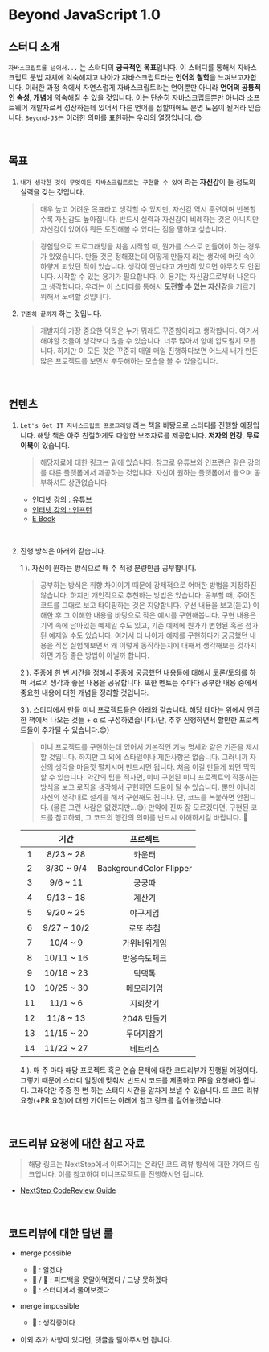 # Beyond JavaScript 1.0

## 스터디 소개

`자바스크립트를 넘어서...` 는 스터디의 **궁극적인 목표**입니다. 이 스터디를 통해서 자바스크립트 문법 자체에 익숙해지고 나아가 자바스크립트라는 **언어의 철학**을 느껴보고자합니다. 이러한 과정 속에서 자연스럽게 자바스크립트라는 언어뿐만 아니라 **언어의 공통적인 속성, 개념**에 익숙해질 수 있을 것입니다. 이는 단순히 자바스크립트뿐만 아니라 소프트웨어 개발자로서 성장하는데 있어서 다른 언어를 접할때에도 분명 도움이 될거라 믿습니다. `Beyond-JS`는 이러한 의미를 표현하는 우리의 열정입니다. 😎

<br/>

## 목표

1.  `내가 생각한 것이 무엇이든 자바스크립트로는 구현할 수 있어` 라는 **자신감**이 들 정도의 실력을 갖는 것입니다.

    > 매우 높고 어려운 목표라고 생각할 수 있지만, 자신감 역시 훈련이며 반복할수록 자신감도 높아집니다. 반드시 실력과 자신감이 비례하는 것은 아니지만 자신감이 있어야 뭐든 도전해볼 수 있다는 점을 말하고 싶습니다.

    > 경험담으로 프로그래밍을 처음 시작할 때, 뭔가를 스스로 만들어야 하는 경우가 있었습니다. 만들 것은 정해졌는데 어떻게 만들지 라는 생각에 머릿 속이 하얗게 되었던 적이 있습니다. 생각이 안난다고 가만히 있으면 아무것도 안됩니다. 시작할 수 있는 용기가 필요합니다. 이 용기는 자신감으로부터 나온다고 생각합니다. 우리는 이 스터디를 통해서 **도전할 수 있는 자신감**을 기르기 위해서 노력할 것입니다.

2.  `꾸준히 끝까지` 하는 것입니다.

    > 개발자의 가장 중요한 덕목은 누가 뭐래도 꾸준함이라고 생각합니다. 여기서 해야할 것들이 생각보다 많을 수 있습니다. 너무 많아서 양에 압도될지 모릅니다. 하지만 이 모든 것은 꾸준히 매일 매일 진행하다보면 어느새 내가 만든 많은 프로젝트를 보면서 뿌듯해하는 모습을 볼 수 있을겁니다.

<br/>

## 컨텐츠

1.  `Let's Get IT 자바스크립트 프로그래밍` 라는 책을 바탕으로 스터디를 진행할 예정입니다. 해당 책은 아주 친절하게도 다양한 보조자료를 제공합니다. **저자의 인강**, **무료 이북**이 있습니다.

    > 해당자료에 대한 링크는 밑에 있습니다. 참고로 유튜브와 인프런은 같은 강의를 다른 플랫폼에서 제공하는 것입니다. 자신이 원하는 플랫폼에서 들으며 공부하셔도 상관없습니다.

    - [인터넷 강의 : 유튜브](https://www.youtube.com/playlist?list=PLcqDmjxt30RvEEN6eUCcSrrH-hKjCT4wt)
    - [인터넷 강의 : 인프런](https://www.inflearn.com/course/%EB%A0%88%EC%B8%A0%EA%B8%B0%EB%A6%BF-%EC%9E%90%EB%B0%94%EC%8A%A4%ED%81%AC%EB%A6%BD%ED%8A%B8)
    - [E Book](https://thebook.io/080270/)

<br />

2.  진행 방식은 아래와 같습니다.

    1 ). 자신이 원하는 방식으로 매 주 적정 분량만큼 공부합니다.

    > 공부하는 방식은 취향 차이이기 때문에 강제적으로 어떠한 방법을 지정하진 않습니다. 하지만 개인적으로 추천하는 방법은 있습니다. 공부할 때, 주어진 코드를 그대로 보고 타이핑하는 것은 지양합니다. 우선 내용을 보고(듣고) 이해한 후 그 이해한 내용을 바탕으로 작은 예시를 구현해봅니다. 구현 내용은 기억 속에 남아있는 예제일 수도 있고, 기존 예제에 뭔가가 변형된 혹은 첨가된 예제일 수도 있습니다. 여기서 더 나아가 예제를 구현하다가 궁금했던 내용을 직접 실험해보면서 왜 이렇게 동작하는지에 대해서 생각해보는 것까지 하면 가장 좋은 방법이 아닐까 합니다.

    2 ). 주중에 한 번 시간을 정해서 주중에 궁금했던 내용들에 대해서 토론/토의를 하며 서로의 생각과 좋은 내용을 공유합니다. 또한 멘토는 주마다 공부한 내용 중에서 중요한 내용에 대한 개념을 정리할 것입니다.

    3 ). 스터디에서 만들 미니 프로젝트들은 아래와 같습니다. 해당 테마는 위에서 언급한 책에서 나오는 것들 + ⍺ 로 구성하였습니다.(단, 추후 진행하면서 할만한 프로젝트들이 추가될 수 있습니다.😎)

    > 미니 프로젝트를 구현하는데 있어서 기본적인 기능 명세와 같은 기준을 제시할 것입니다. 하지만 그 외에 스타일이나 제한사항은 없습니다. 그러니까 자신의 생각을 마음껏 펼치시며 만드시면 됩니다. 처음 이걸 만들게 되면 막막할 수 있습니다. 약간의 팁을 적자면, 이미 구현된 미니 프로젝트의 작동하는 방식을 보고 로직을 생각해서 구현하면 도움이 될 수 있습니다. 뿐만 아니라 자신의 생각대로 설계를 해서 구현해도 됩니다. 단, 코드를 복붙하면 안됩니다. (물론 그런 사람은 없겠지만...😅) 만약에 진짜 잘 모르겠다면, 구현된 코드를 참고하되, 그 코드의 행간의 의미를 반드시 이해하시길 바랍니다. 👹

    |     |    기간     |        프로젝트         |
    | :-: | :---------: | :---------------------: |
    |  1  |  8/23 ~ 28  |         카운터          |
    |  2  | 8/30 ~ 9/4  | BackgroundColor Flipper |
    |  3  |  9/6 ~ 11   |         쿵쿵따          |
    |  4  |  9/13 ~ 18  |         계산기          |
    |  5  |  9/20 ~ 25  |        야구게임         |
    |  6  | 9/27 ~ 10/2 |        로또 추첨        |
    |  7  |  10/4 ~ 9   |      가위바위게임       |
    |  8  | 10/11 ~ 16  |      반응속도체크       |
    |  9  | 10/18 ~ 23  |         틱택톡          |
    | 10  | 10/25 ~ 30  |       메모리게임        |
    | 11  |  11/1 ~ 6   |        지뢰찾기         |
    | 12  |  11/8 ~ 13  |       2048 만들기       |
    | 13  | 11/15 ~ 20  |       두더지잡기        |
    | 14  | 11/22 ~ 27  |        테트리스         |

    4 ). 매 주 마다 해당 프로젝트 혹은 연습 문제에 대한 코드리뷰가 진행될 예정이다. 그렇기 때문에 스터디 일정에 맞춰서 반드시 코드를 제출하고 PR을 요청해야 합니다. 그래야만 주중 한 번 하는 스터디 시간을 알차게 보낼 수 있습니다. 또 코드 리뷰 요청(+PR 요청)에 대한 가이드는 아래에 참고 링크를 걸어놓겠습니다.

<br/>

## 코드리뷰 요청에 대한 참고 자료

> 해당 링크는 NextStep에서 이루어지는 온라인 코드 리뷰 방식에 대한 가이드 링크입니다. 이를 참고하여 미니프로젝트를 진행하시면 됩니다.

- [NextStep CodeReview Guide](https://github.com/next-step/nextstep-docs/blob/master/codereview/review-step1.md)

<br />

## 코드리뷰에 대한 답변 룰

- merge possible

  - 🙆 : 알겠다
  - 🤷 / 🤦 : 피드백을 못알아먹겠다 / 그냥 못하겠다
  - 🙋 : 스터디에서 물어보겠다

- merge impossible

  - 🤔 : 생각중이다

- 이외 추가 사항이 있다면, 댓글을 달아주시면 됩니다.
